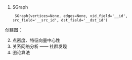 1. SGraph

        SGraph(vertices=None, edges=None, vid_field='__id', src_field='__src_id', dst_field='__dst_id')

创建图：


2. 点密度、特征向量中心性
3. 关系网络分析 —— 社群发现
4. 图论算法


